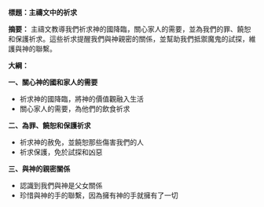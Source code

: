 **標題：主禱文中的祈求**

**摘要：**
主禱文教導我們祈求神的國降臨，關心家人的需要，並為我們的罪、饒恕和保護祈求。這些祈求提醒我們與神親密的關係，並幫助我們抵禦魔鬼的試探，維護與神的聯繫。

**大綱：**

**一、關心神的國和家人的需要**
* 祈求神的國降臨，將神的價值觀融入生活
* 關心家人的需要，為他們的飲食祈求

**二、為罪、饒恕和保護祈求**
* 祈求神的赦免，並饒恕那些傷害我們的人
* 祈求保護，免於試探和凶惡

**三、與神的親密關係**
* 認識到我們與神是父女關係
* 珍惜與神的手的聯繫，因為擁有神的手就擁有了一切